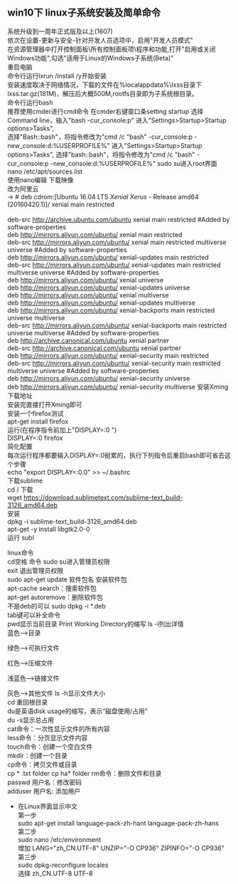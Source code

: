 ## win10下 linux子系统安装及简单命令


系统升级到一周年正式版及以上(1607)  
依次在设置-更新与安全-针对开发人员选项中，启用"开发人员模式"    
在资源管理器中打开控制面板\所有控制面板项\程序和功能,打开"启用或关闭 Windows功能",勾选"适用于Linux的Windows子系统(Beta)"  
重启电脑  
命令行运行lxrun /install /y开始安装  
安装速度取决于网络情况，下载的文件在%localappdata%\lxss目录下lxss.tar.gz(181M)，解压后大概500M,rootfs目录即为子系统根目录。  
命令行运行bash  
推荐使用cmder进行cmd命令 
在cmder右键窗口条setting startup 选择Command line，输入"bash -cur_console:p"
进入"Settings>Startup>Startup options>Tasks",  
选择"Bash::bash"，将指令修改为"cmd /c "bash" -cur_console:p -new_console:d:%USERPROFILE%"
进入"Settings>Startup>Startup options>Tasks",
选择"bash::bash"，将指令修改为"cmd /c "bash" -cur_console:p -new_console:d:%USERPROFILE%"
sudo su进入root界面 
nano /etc/apt/sources.list  
使用nano编辑 下载映像  
改为阿里云  
->  # deb cdrom:[Ubuntu 16.04 LTS _Xenial Xerus_ - Release amd64 (20160420.1)]/ xenial main restricted  
<br />deb-src http://archive.ubuntu.com/ubuntu xenial main restricted #Added by software-properties
<br />deb http://mirrors.aliyun.com/ubuntu/ xenial main restricted
<br />deb-src http://mirrors.aliyun.com/ubuntu/ xenial main restricted multiverse universe #Added by software-properties
<br />deb http://mirrors.aliyun.com/ubuntu/ xenial-updates main restricted
<br />deb-src http://mirrors.aliyun.com/ubuntu/ xenial-updates main restricted multiverse universe #Added by software-properties
<br />deb http://mirrors.aliyun.com/ubuntu/ xenial universe
<br />deb http://mirrors.aliyun.com/ubuntu/ xenial-updates universe
<br />deb http://mirrors.aliyun.com/ubuntu/ xenial multiverse
<br />deb http://mirrors.aliyun.com/ubuntu/ xenial-updates multiverse
<br />deb http://mirrors.aliyun.com/ubuntu/ xenial-backports main restricted universe multiverse
<br />deb-src http://mirrors.aliyun.com/ubuntu/ xenial-backports main restricted universe multiverse #Added by software-properties
<br />deb http://archive.canonical.com/ubuntu xenial partner
<br />deb-src http://archive.canonical.com/ubuntu xenial partner
<br />deb http://mirrors.aliyun.com/ubuntu/ xenial-security main restricted
<br />deb-src http://mirrors.aliyun.com/ubuntu/ xenial-security main restricted multiverse universe #Added by software-properties
<br />deb http://mirrors.aliyun.com/ubuntu/ xenial-security universe
<br />deb http://mirrors.aliyun.com/ubuntu/ xenial-security multiverse
安装Xming 下载地址  
安装完直接打开Xming即可  
安装一个firefox测试  
apt-get install firefox  
运行(在程序指令前加上"DISPLAY=:0 ")  
DISPLAY=:0 firefox  
简化配置  
每次运行程序都要输入DISPLAY=:0挺累的，执行下列指令后重启bash即可省去这个步骤  
echo "export DISPLAY=:0.0" >> ~/.bashrc  
下载sublime  
cd /
 下载  
wget https://download.sublimetext.com/sublime-text_build-3126_amd64.deb  
安装  
dpkg -i sublime-text_build-3126_amd64.deb  
apt-get -y install libgtk2.0-0  
运行
subl



linux命令  
cd空格 命令 
sudo su进入管理员权限   
exit 退出管理员权限  
sudo apt-get update 软件包名  安装软件包  
apt-cache search：搜索软件包  
apt-get autoremove：删除软件包  
不是deb的可以
sudo dpkg -i *.deb  
tab键可以补全命令  
pwd显示当前目录  Print Working Directory的缩写
ls -l列出详情  
蓝色-->目录

绿色-->可执行文件

红色-->压缩文件

浅蓝色-->链接文件

灰色-->其他文件
ls -h显示文件大小  
cd 重回根目录  
du是英语disk usage的缩写，表示“磁盘使用/占用”  
du -s显示总占用  
cat命令：一次性显示文件的所有内容  
less命令：分页显示文件内容  
touch命令：创建一个空白文件   
mkdir：创建一个目录  
cp命令：拷贝文件或目录  
cp * .txt folder  cp ha* folder
rm命令：删除文件和目录  
passwd 用户名：修改密码  
adduser 用户名:  添加用户
* 在Linux界面显示中文  
   第一步  
    sudo apt-get install language-pack-zh-hant language-pack-zh-hans  
   第二步  
   sudo nano /etc/environment  
   增加
   LANG="zh_CN.UTF-8"
   UNZIP="-O CP936"
   ZIPINFO="-O CP936"
   第三步  
   sudo dpkg-reconfigure locales  
   选择 zh_CN.UTF-8 UTF-8
   
 